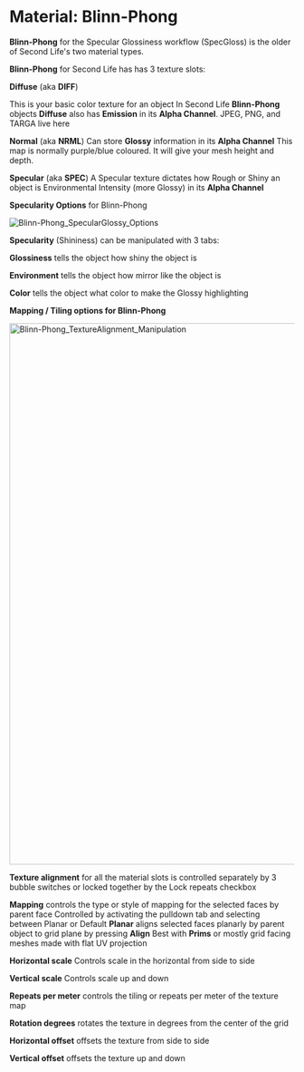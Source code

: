 # Material: Blinn-Phong

**Blinn-Phong** for the Specular Glossiness workflow (SpecGloss) is the older of Second Life's two material types.

**Blinn-Phong** for Second Life has has 3 texture slots:

**Diffuse** (aka **DIFF**)

This is your basic color texture for an object
In Second Life **Blinn-Phong** objects **Diffuse** also has **Emission** in its **Alpha Channel**. 
JPEG, PNG, and TARGA live here

**Normal** (aka **NRML**)
Can store **Glossy** information in its **Alpha Channel**
This map is normally purple/blue coloured. It will give your mesh height and depth.

**Specular** (aka **SPEC**)
A Specular texture dictates how Rough or Shiny an object is
Environmental Intensity (more Glossy) in its **Alpha Channel**

**Specularity Options** for Blinn-Phong

![Blinn-Phong_SpecularGlossy_Options](https://github.com/tobiasthemole/content-dev/assets/137837207/0658a9c9-50ff-4f17-a8e9-8bc507079075)

**Specularity** (Shininess) can be manipulated with 3 tabs:

**Glossiness** tells the object how shiny the object is

**Environment** tells the object how mirror like the object is

**Color** tells the object what color to make the Glossy highlighting

**Mapping / Tiling options for Blinn-Phong**

<img width="955" alt="Blinn-Phong_TextureAlignment_Manipulation" src="https://github.com/tobiasthemole/content-dev/assets/137837207/16638e47-a715-43cd-9de1-860ce96e70dc">

**Texture alignment** for all the material slots is controlled separately by 3 bubble switches or locked together by the Lock repeats checkbox

**Mapping** controls the type or style of mapping for the selected faces by parent face
Controlled by activating the pulldown tab and selecting between Planar or Default
**Planar** aligns selected faces planarly by parent object to grid plane by pressing **Align**
Best with **Prims** or mostly grid facing meshes made with flat UV projection

**Horizontal scale** Controls scale in the horizontal from side to side

**Vertical scale** Controls scale up and down

**Repeats per meter** controls the tiling or repeats per meter of the texture map

**Rotation degrees** rotates the texture in degrees from the center of the grid

**Horizontal offset** offsets the texture from side to side

**Vertical offset** offsets the texture up and down
